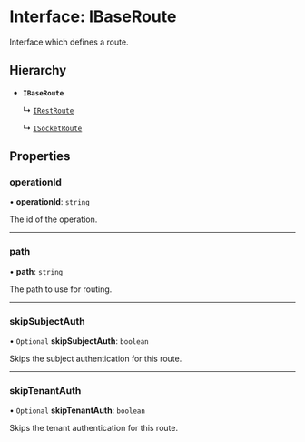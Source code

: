# Interface: IBaseRoute

Interface which defines a route.

## Hierarchy

- **`IBaseRoute`**

  ↳ [`IRestRoute`](IRestRoute.md)

  ↳ [`ISocketRoute`](ISocketRoute.md)

## Properties

### operationId

• **operationId**: `string`

The id of the operation.

___

### path

• **path**: `string`

The path to use for routing.

___

### skipSubjectAuth

• `Optional` **skipSubjectAuth**: `boolean`

Skips the subject authentication for this route.

___

### skipTenantAuth

• `Optional` **skipTenantAuth**: `boolean`

Skips the tenant authentication for this route.
